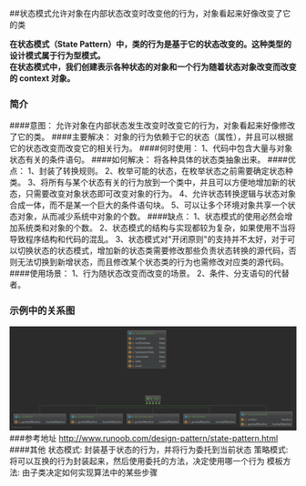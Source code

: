 ##状态模式允许对象在内部状态改变时改变他的行为，对象看起来好像改变了它的类

**在状态模式（State Pattern）中，类的行为是基于它的状态改变的。这种类型的设计模式属于行为型模式。**  
**在状态模式中，我们创建表示各种状态的对象和一个行为随着状态对象改变而改变的 context 对象。**

### 简介
####意图：
    允许对象在内部状态发生改变时改变它的行为，对象看起来好像修改了它的类。
####主要解决：
    对象的行为依赖于它的状态（属性），并且可以根据它的状态改变而改变它的相关行为。
####何时使用：
    1、代码中包含大量与对象状态有关的条件语句。
####如何解决：
    将各种具体的状态类抽象出来。
####优点： 
    1、封装了转换规则。 
    2、枚举可能的状态，在枚举状态之前需要确定状态种类。 
    3、将所有与某个状态有关的行为放到一个类中，并且可以方便地增加新的状态，只需要改变对象状态即可改变对象的行为。 
    4、允许状态转换逻辑与状态对象合成一体，而不是某一个巨大的条件语句块。 
    5、可以让多个环境对象共享一个状态对象，从而减少系统中对象的个数。
####缺点： 
    1、状态模式的使用必然会增加系统类和对象的个数。 
    2、状态模式的结构与实现都较为复杂，如果使用不当将导致程序结构和代码的混乱。 
    3、状态模式对"开闭原则"的支持并不太好，对于可以切换状态的状态模式，增加新的状态类需要修改那些负责状态转换的源代码，否则无法切换到新增状态，而且修改某个状态类的行为也需修改对应类的源代码。
####使用场景： 
    1、行为随状态改变而改变的场景。 
    2、条件、分支语句的代替者。
### 示例中的关系图
![示例中关系图](状态模式.png)
###参考地址
http://www.runoob.com/design-pattern/state-pattern.html
####其他
    状态模式: 封装基于状态的行为，并将行为委托到当前状态
    策略模式: 将可以互换的行为封装起来，然后使用委托的方法，决定使用哪一个行为
    模板方法: 由子类决定如何实现算法中的某些步骤